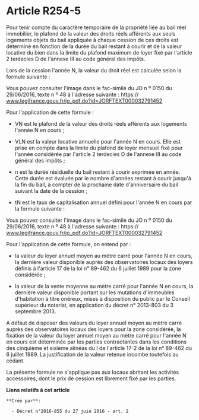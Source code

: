 # Article R254-5

Pour tenir compte du caractère temporaire de la propriété liée au bail réel immobilier, le plafond de la valeur des droits
réels afférents aux seuls logements objets du bail appliquée à chaque cession de ces droits est déterminé en fonction de la
durée du bail restant à courir et de la valeur locative du bien dans la limite du plafond maximum de loyer fixé par l'article
2 terdecies D de l'annexe III au code général des impôts. 

Lors de la cession l'année N, la valeur du droit réel est calculée selon la formule suivante : 

Vous pouvez consulter l'image dans le fac-similé du JO n º 0150 du 29/06/2016, texte n º 48 à l'adresse suivante :  https://
www.legifrance.gouv.fr/jo_pdf.do?id=JORFTEXT000032791452

Pour l'application de cette formule : 

- VN est le plafond de la valeur des droits réels afférents aux logements l'année N en cours ; 

- VLN est la valeur locative annuelle pour l'année N en cours. Elle est prise en compte dans la limite du plafond de loyer
mensuel fixé pour l'année considérée par l'article 2 terdecies D de l'annexe III au code général des impôts ; 

- n est la durée résiduelle du bail restant à courir exprimée en année. Cette durée est évaluée par le nombre d'années
restant à courir jusqu'à la fin du bail, à compter de la prochaine date d'anniversaire du bail suivant la date de la
cession ; 

- tN est le taux de capitalisation annuel défini pour l'année N en cours par la formule suivante : 

Vous pouvez consulter l'image dans le fac-similé du JO n º 0150 du 29/06/2016, texte n º 48 à l'adresse suivante :  https://
www.legifrance.gouv.fr/jo_pdf.do?id=JORFTEXT000032791452

Pour l'application de cette formule, on entend par : 

- la valeur du loyer annuel moyen au mètre carré pour l'année N en cours, la dernière valeur disponible auprès des
observatoires locaux des loyers définis à l'article 17 de la loi n° 89-462 du 6 juillet 1989 pour la zone considérée ; 

- la valeur de la vente moyenne au mètre carré pour l'année N en cours, la dernière valeur disponible portant sur les
mutations d'immeubles d'habitation à titre onéreux, mises à disposition du public par le Conseil supérieur du notariat, en
application du décret n° 2013-803 du 3 septembre 2013. 

A défaut de disposer des valeurs du loyer annuel moyen au mètre carré auprès des observatoires locaux des loyers pour la zone
considérée, la fixation de la valeur du loyer annuel moyen au mètre carré pour l'année N en cours est déterminée par les
parties contractantes dans les conditions des cinquième et sixième alinéas du I de l'article 17-2 de la loi n° 89-462 du 6
juillet 1989. La justification de la valeur retenue incombe toutefois au cédant. 

La présente formule ne s'applique pas aux locaux abritant les activités accessoires, dont le prix de cession est librement
fixé par les parties.

**Liens relatifs à cet article**

	**Créé par**:

	  - Décret n°2016-855 du 27 juin 2016 - art. 2
